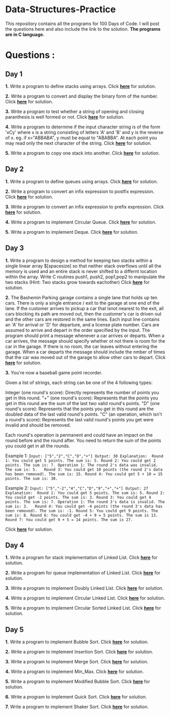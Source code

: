 # Data-Structures-Practice
This repository contains all the programs for 100 Days of Code. I will post the questions here and also include the link to the solution. **The programs are in C language.**

# Questions : 
## Day 1

**1.** Write a program to define stacks using arrays. 
       Click [**here**](https://github.com/Anagha-2000/Data-Structures-Practice/blob/master/Stack%20array.c) for solution.
       
**2.** Write a program to convert and display the binary form of the number.
       Click [**here**](https://github.com/Anagha-2000/Data-Structures-Practice/blob/master/Binary%20no.%20stack.c) for solution.
       
**3.** Write a program to test whether a string of opening and closing paranthesis is well formed or not.
       Click [**here**](https://github.com/Anagha-2000/Data-Structures-Practice/blob/master/Balanced%20equation.c) for solution.

**4.** Write a program to determine if the input character string is of the form 'xCy' where x is a string consisting of letters 'A' and 'B' and y is the reverse of x. 
       eg. if x="ABBABA", y must be equal to "ABABBA". At each point you may read only the next character of the string. 
       Click [**here**](https://github.com/Anagha-2000/Data-Structures-Practice/blob/master/xCy.c) for solution.
       
**5.** Write a program to copy one stack into another. 
       Click [**here**](https://github.com/Anagha-2000/Data-Structures-Practice/blob/master/Copy%20stack.c) for solution.
       
## Day 2

**1.** Write a program to define queues using arrays. 
       Click [**here**](https://github.com/Anagha-2000/Data-Structures-Practice/blob/master/Queue%20Array.c) for solution.
       
**2.** Write a program to convert an infix expression to postfix expression.
       Click [**here**](https://github.com/Anagha-2000/Data-Structures-Practice/blob/master/postfix.c) for solution.
       
**3.** Write a program to convert an infix expression to prefix expression.
       Click [**here**](https://github.com/Anagha-2000/Data-Structures-Practice/blob/master/prefix.c) for solution.

**4.** Write a program to implement Circular Queue.
       Click [**here**](https://github.com/Anagha-2000/Data-Structures-Practice/blob/master/CircularQueue.c) for solution.
       
**5.** Write a program to implement Deque. 
       Click [**here**](https://github.com/Anagha-2000/Data-Structures-Practice/blob/master/Deque.c) for solution.
       
## Day 3

**1.** Write a program to design a method for keeping two stacks within a single linear array $[spacesize] so that neither stack overflows until all the memory is used and an entire stack is never shifted to a differnt location within the array. Write C routines push1, push2, pop1,pop2 to manipulate the two stacks (Hint: Two stacks grow towards eachother) 
       Click [**here**](https://github.com/Anagha-2000/Data-Structures-Practice/blob/master/2%20Stack%20Array.c) for solution.
       
**2.** The Bashemin Parking garage contains a single lane that holds up ten cars. There is only a single entrance / exit to the garage at one end of the lane. If the customer arrives to pickup a car that isnot nearest to the exit, all cars blocking its path are moved out, then the customer's car is driven out and the other cars are restored in the same lines. Each input line contains an 'A' for arrival or 'D' for departure, and a license plate number. Cars are assumed to arrive and depart in the order specified by the input. The program should print a message whenever a car arrives or departs. When a car arrives, the message should specify whether ot not there is room for the car in the garage. If there is no room, the car leaves without entering the garage. When a car departs the message should include the nmber of times that the car was moved out of the garage to allow other cars to depart. 
       Click [**here**](https://github.com/Anagha-2000/Data-Structures-Practice/blob/master/Bashemin%20Parking.c) for solution.
       
**3.** You're now a baseball game point recorder.

Given a list of strings, each string can be one of the 4 following types:

Integer (one round's score): Directly represents the number of points you get in this round.
"+" (one round's score): Represents that the points you get in this round are the sum of the last two valid round's points.
"D" (one round's score): Represents that the points you get in this round are the doubled data of the last valid round's points.
"C" (an operation, which isn't a round's score): Represents the last valid round's points you get were invalid and should be removed.

Each round's operation is permanent and could have an impact on the round before and the round after.
You need to return the sum of the points you could get in all the rounds.

Example 1:
       ```Input: ["5","2","C","D","+"]
       Output: 30
       Explanation: 
       Round 1: You could get 5 points. The sum is: 5.
       Round 2: You could get 2 points. The sum is: 7.
       Operation 1: The round 2's data was invalid. The sum is: 5.  
       Round 3: You could get 10 points (the round 2's data has been removed). The sum is: 15.
       Round 4: You could get 5 + 10 = 15 points. The sum is: 30.```
       
Example 2:
       ```Input: ["5","-2","4","C","D","9","+","+"]
       Output: 27
       Explanation: 
       Round 1: You could get 5 points. The sum is: 5.
       Round 2: You could get -2 points. The sum is: 3.
       Round 3: You could get 4 points. The sum is: 7.
       Operation 1: The round 3's data is invalid. The sum is: 3.  
       Round 4: You could get -4 points (the round 3's data has been removed). The sum is: -1.
       Round 5: You could get 9 points. The sum is: 8.
       Round 6: You could get -4 + 9 = 5 points. The sum is 13.
       Round 7: You could get 9 + 5 = 14 points. The sum is 27.```

Click [**here**](https://github.com/Anagha-2000/Data-Structures-Practice/blob/master/Game%20Point%20Recorder.c) for solution.

## Day 4

**1.** Write a program for stack implementation of Linked List. 
       Click [**here**](https://github.com/Anagha-2000/Data-Structures-Practice/blob/master/Stack_ll.c) for solution.
       
**2.** Write a program for queue implementation of Linked List.
       Click [**here**](https://github.com/Anagha-2000/Data-Structures-Practice/blob/master/Queue_ll.c) for solution.
       
**3.** Write a program to implement Doubly Linked List.
       Click [**here**](https://github.com/Anagha-2000/Data-Structures-Practice/blob/master/DLL.c) for solution.

**4.** Write a program to implement Circular Linked List.
       Click [**here**](https://github.com/Anagha-2000/Data-Structures-Practice/blob/master/Circular_ll.c) for solution.
       
**5.** Write a program to implement Circular Sorted Linked List. 
       Click [**here**](https://github.com/Anagha-2000/Data-Structures-Practice/blob/master/CSLL.c) for solution.
       
## Day 5

**1.** Write a program to implement Bubble Sort. 
       Click [**here**](https://github.com/Anagha-2000/Data-Structures-Practice/blob/master/Bubble%20Sort.c) for solution.
       
**2.** Write a program to implement Insertion Sort.
       Click [**here**](https://github.com/Anagha-2000/Data-Structures-Practice/blob/master/Insertion%20Sort.c) for solution.
       
**3.** Write a program to implement Merge Sort.
       Click [**here**](https://github.com/Anagha-2000/Data-Structures-Practice/blob/master/Merge%20Sort.c) for solution.

**4.** Write a program to implement Min_Max.
       Click [**here**](https://github.com/Anagha-2000/Data-Structures-Practice/blob/master/Min_Max.c) for solution.
       
**5.** Write a program to implement Modified Bubble Sort. 
       Click [**here**](https://github.com/Anagha-2000/Data-Structures-Practice/blob/master/Modified%20Bubble%20Sort.c) for solution.

**6.** Write a program to implement Quick Sort.
       Click [**here**](https://github.com/Anagha-2000/Data-Structures-Practice/blob/master/Quick%20Sort.c) for solution.
       
**7.** Write a program to implement Shaker Sort. 
       Click [**here**](https://github.com/Anagha-2000/Data-Structures-Practice/blob/master/Shaker%20Sort.c) for solution.
       
       
       


       
       







